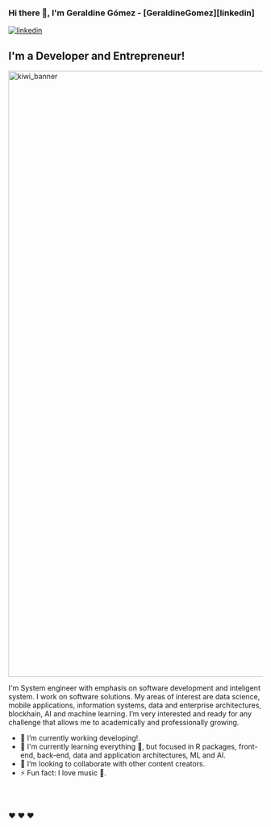 ### Hi there 👋, I'm Geraldine Gómez - [GeraldineGomez][linkedin]

[![linkedin](https://img.shields.io/badge/Webpage-linkedin-sucess?style=for-the-badge&logo=appveyor)](https://www.linkedin.com/in/geraldine-gómez-millán-4250711a3/)
## I'm a Developer and Entrepreneur!

<img src="https://research.ibm.com/haifa/interns/images/positions-image-HR-inspiration.png" alt="kiwi_banner" width="1200">

I'm System engineer with emphasis on software development and inteligent system. I work on software solutions. My areas of interest are data science, mobile applications, information systems, data and enterprise architectures, blockhain, AI and machine learning. I’m very interested and ready for any challenge that allows me to academically and professionally growing.

- 🔭 I’m currently working developing!.
- 🌱 I'm currently learning everything 🤣, but focused in R packages, front-end, back-end, data and application architectures, ML and AI.
- 👯 I’m looking to collaborate with other content creators.
- ⚡ Fun fact: I love music 🎵.

<br />
<br />

❤️ ❤️ ❤️ 
